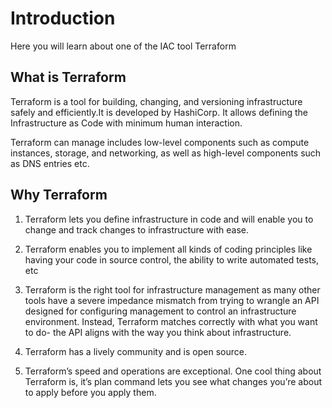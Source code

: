 # Introduction

Here you will learn about one of the IAC tool Terraform

## What is Terraform
Terraform is a tool for building, changing, and versioning infrastructure safely and efficiently.It is developed by HashiCorp. It allows defining the Infrastructure as Code with minimum human interaction.

Terraform can manage includes low-level components such as compute instances, storage, and networking, as well as high-level components such as DNS entries etc.

## Why Terraform

1. Terraform lets you define infrastructure in code and will enable you to change and track changes to infrastructure with ease.

2. Terraform enables you to implement all kinds of coding principles like having your code in source control, the ability to write automated tests, etc

3. Terraform is the right tool for infrastructure management as many other tools have a severe impedance mismatch from trying to wrangle an API designed for configuring management to control an infrastructure environment. Instead, Terraform matches correctly with what you want to do- the API aligns with the way you think about infrastructure.

4. Terraform has a lively community and is open source.

5. Terraform’s speed and operations are exceptional. One cool thing about Terraform is, it’s plan command lets you see what changes you’re about to apply before you apply them. 

